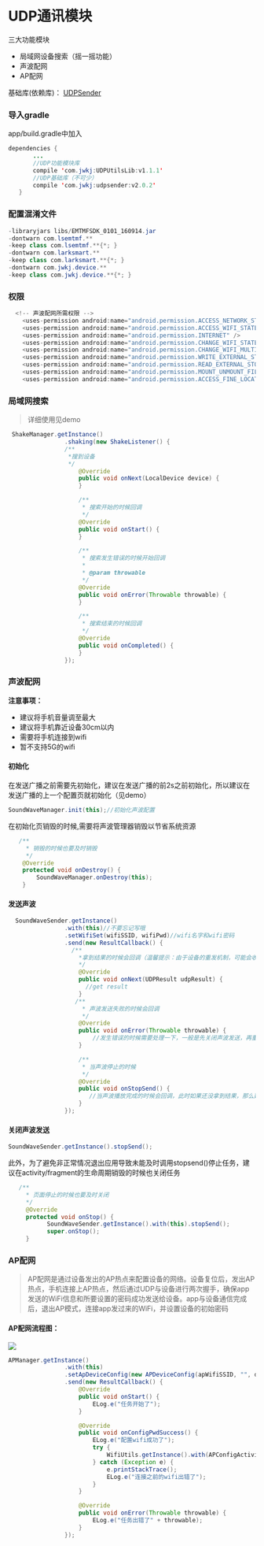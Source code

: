 # UDP通讯模块

三大功能模块
- 局域网设备搜索（摇一摇功能）
- 声波配网
- AP配网

基础库(依赖库)： [UDPSender](https://github.com/huangdali/UDPSender)

### 导入gradle
app/build.gradle中加入

```java
dependencies {
       ...
       //UDP功能模块库
       compile 'com.jwkj:UDPUtilsLib:v1.1.1'
       //UDP基础库（不可少）
       compile 'com.jwkj:udpsender:v2.0.2'
   }
```

### 配置混淆文件

```java
-libraryjars libs/EMTMFSDK_0101_160914.jar
-dontwarn com.lsemtmf.**
-keep class com.lsemtmf.**{*; }
-dontwarn com.larksmart.**
-keep class com.larksmart.**{*; }
-dontwarn com.jwkj.device.**
-keep class com.jwkj.device.**{*; }
```

### 权限
```java
  <!-- 声波配网所需权限 -->
    <uses-permission android:name="android.permission.ACCESS_NETWORK_STATE" />
    <uses-permission android:name="android.permission.ACCESS_WIFI_STATE" />
    <uses-permission android:name="android.permission.INTERNET" />
    <uses-permission android:name="android.permission.CHANGE_WIFI_STATE" />
    <uses-permission android:name="android.permission.CHANGE_WIFI_MULTICAST_STATE" />
    <uses-permission android:name="android.permission.WRITE_EXTERNAL_STORAGE" />
    <uses-permission android:name="android.permission.READ_EXTERNAL_STORAGE" />
    <uses-permission android:name="android.permission.MOUNT_UNMOUNT_FILESYSTEMS" />
    <uses-permission android:name="android.permission.ACCESS_FINE_LOCATION"/>
```

### 局域网搜索
>详细使用见demo

```java
 ShakeManager.getInstance()
                .shaking(new ShakeListener() {
                /**
                 *搜到设备
                 */
                    @Override
                    public void onNext(LocalDevice device) {
                    }

                    /**
                     * 搜索开始的时候回调
                     */
                    @Override
                    public void onStart() {
                    }

                    /**
                     * 搜索发生错误的时候开始回调
                     *
                     * @param throwable
                     */
                    @Override
                    public void onError(Throwable throwable) {
                    }

                    /**
                     * 搜索结束的时候回调
                     */
                    @Override
                    public void onCompleted() {
                    }
                });
```

### 声波配网

**注意事项：**
- 建议将手机音量调至最大
- 建议将手机靠近设备30cm以内
- 需要将手机连接到wifi
- 暂不支持5G的wifi


#### 初始化

 在发送广播之前需要先初始化，建议在发送广播的前2s之前初始化，所以建议在发送广播的上一个配置页就初始化（见demo）

 ```java
 SoundWaveManager.init(this);//初始化声波配置
 ```

在初始化页销毁的时候,需要将声波管理器销毁以节省系统资源

```java
   /**
     * 销毁的时候也要及时销毁
     */
    @Override
    protected void onDestroy() {
        SoundWaveManager.onDestroy(this);
    }
```
#### 发送声波

```java
  SoundWaveSender.getInstance()
                .with(this)//不要忘记写哦
                .setWifiSet(wifiSSID, wifiPwd)//wifi名字和wifi密码
                .send(new ResultCallback() {
                  /**
                    *拿到结果的时候会回调（温馨提示：由于设备的重发机制，可能会收到多条重复数据，需自己处理哦）
                    */
                    @Override
                    public void onNext(UDPResult udpResult) {
                      //get result
                    }
                   /**
                     * 声波发送失败的时候会回调
                     */
                    @Override
                    public void onError(Throwable throwable) {
                        //发生错误的时候需要处理一下，一般是先关闭声波发送，再重发
                    }

                    /**
                     * 当声波停止的时候
                     */
                    @Override
                    public void onStopSend() {
                       //当声波播放完成的时候会回调，此时如果还没拿到结果，那么建议在此处重新发送声波
                    }
                });
```

#### 关闭声波发送

```java
SoundWaveSender.getInstance().stopSend();
```


此外，为了避免非正常情况退出应用导致未能及时调用stopsend()停止任务，建议在activity/fragment的生命周期销毁的时候也关闭任务

```java
   /**
     * 页面停止的时候也要及时关闭
     */
     @Override
     protected void onStop() {
           SoundWaveSender.getInstance().with(this).stopSend();
           super.onStop();
     }
```


### AP配网

>AP配网是通过设备发出的AP热点来配置设备的网络。设备复位后，发出AP热点，手机连接上AP热点，然后通过UDP与设备进行两次握手，确保app发送的WiFi信息和所要设置的密码成功发送给设备。app与设备通信完成后，退出AP模式，连接app发过来的WiFi，并设置设备的初始密码

#### AP配网流程图：

![](http://onkrb3tob.bkt.clouddn.com/ap4.png)

```java
APManager.getInstance()
                .with(this)
                .setApDeviceConfig(new APDeviceConfig(apWifiSSID, "", devicePwd))
                .send(new ResultCallback() {
                    @Override
                    public void onStart() {
                        ELog.e("任务开始了");
                    }

                    @Override
                    public void onConfigPwdSuccess() {
                        ELog.e("配置wifi成功了");
                        try {
                            WifiUtils.getInstance().with(APConfigActivity.this).connectWifi(wifiSSID, wifiPwd, wifiType);
                        } catch (Exception e) {
                            e.printStackTrace();
                            ELog.e("连接之前的wifi出错了");
                        }
                    }

                    @Override
                    public void onError(Throwable throwable) {
                        ELog.e("任务出错了" + throwable);
                    }
                });
```

